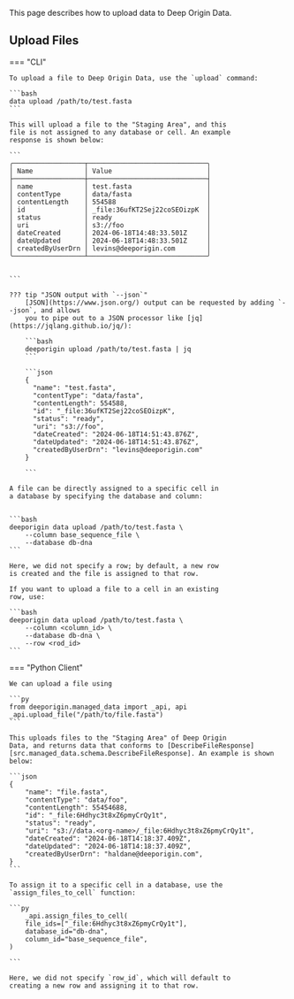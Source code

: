 
This page describes how to upload data to Deep Origin Data.

## Upload Files


=== "CLI"

    To upload a file to Deep Origin Data, use the `upload` command:

    ```bash
    data upload /path/to/test.fasta 
    ```

    This will upload a file to the "Staging Area", and this
    file is not assigned to any database or cell. An example
    response is shown below:

    ```
    ╭──────────────────┬──────────────────────────────╮
    │ Name             │ Value                        │
    ├──────────────────┼──────────────────────────────┤
    │ name             │ test.fasta                   │
    │ contentType      │ data/fasta                   │
    │ contentLength    │ 554588                       │
    │ id               │ _file:36ufKT2Sej22coSEOizpK  │
    │ status           │ ready                        │
    │ uri              │ s3://foo                     │
    │ dateCreated      │ 2024-06-18T14:48:33.501Z     │
    │ dateUpdated      │ 2024-06-18T14:48:33.501Z     │
    │ createdByUserDrn │ levins@deeporigin.com        │
    ╰──────────────────┴──────────────────────────────╯


    ```

    ??? tip "JSON output with `--json`"
        [JSON](https://www.json.org/) output can be requested by adding `--json`, and allows
        you to pipe out to a JSON processor like [jq](https://jqlang.github.io/jq/):

        ```bash
        deeporigin upload /path/to/test.fasta | jq
        ```

        ```json
        {
          "name": "test.fasta",
          "contentType": "data/fasta",
          "contentLength": 554588,
          "id": "_file:36ufKT2Sej22coSEOizpK",
          "status": "ready",
          "uri": "s3://foo",
          "dateCreated": "2024-06-18T14:51:43.876Z",
          "dateUpdated": "2024-06-18T14:51:43.876Z",
          "createdByUserDrn": "levins@deeporigin.com"
        }

        ```

    A file can be directly assigned to a specific cell in 
    a database by specifying the database and column:


    ```bash
    deeporigin data upload /path/to/test.fasta \
        --column base_sequence_file \
        --database db-dna
    ```

    Here, we did not specify a row; by default, a new row
    is created and the file is assigned to that row. 

    If you want to upload a file to a cell in an existing
    row, use:

    ```bash
    deeporigin data upload /path/to/test.fasta \
        --column <column_id> \
        --database db-dna \
        --row <rod_id>
    ```

 

=== "Python Client"
    

    We can upload a file using 

    ```py
    from deeporigin.managed_data import _api, api
    _api.upload_file("/path/to/file.fasta")
    ```

    This uploads files to the "Staging Area" of Deep Origin
    Data, and returns data that conforms to [DescribeFileResponse][src.managed_data.schema.DescribeFileResponse]. An example is shown below:

    ```json
    {
        "name": "file.fasta",
        "contentType": "data/foo",
        "contentLength": 55454688,
        "id": "_file:6Hdhyc3t8xZ6pmyCrQy1t",
        "status": "ready",
        "uri": "s3://data.<org-name>/_file:6Hdhyc3t8xZ6pmyCrQy1t",
        "dateCreated": "2024-06-18T14:18:37.409Z",
        "dateUpdated": "2024-06-18T14:18:37.409Z",
        "createdByUserDrn": "haldane@deeporigin.com",
    }
    ```

    To assign it to a specific cell in a database, use the `assign_files_to_cell` function:

    ```py
        _api.assign_files_to_cell(
        file_ids=["_file:6Hdhyc3t8xZ6pmyCrQy1t"],
        database_id="db-dna",
        column_id="base_sequence_file",
    )

    ```

    Here, we did not specify `row_id`, which will default to
    creating a new row and assigning it to that row. 

